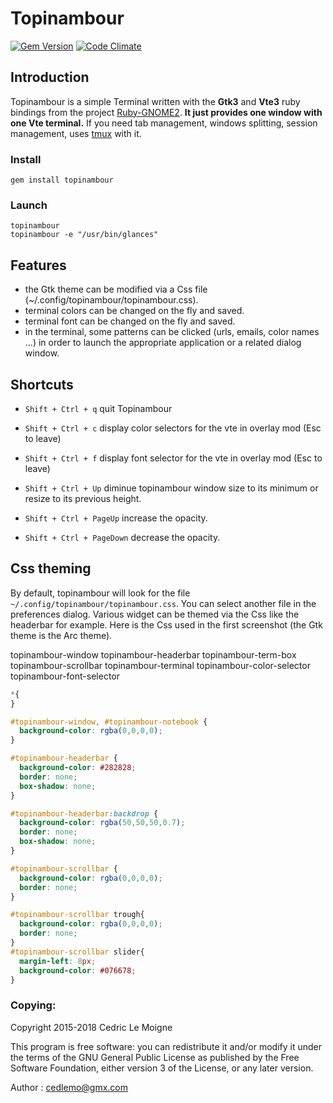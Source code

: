 # Topinambour

[![Gem Version](https://badge.fury.io/rb/topinambour.svg)](https://badge.fury.io/rb/topinambour)
[![Code Climate](https://codeclimate.com/github/cedlemo/topinambour/badges/gpa.svg)](https://codeclimate.com/github/cedlemo/topinambour)

## Introduction
Topinambour is a simple Terminal written with the **Gtk3** and **Vte3** ruby bindings from the project [Ruby-GNOME2](https://github.com/ruby-gnome2/ruby-gnome2).
**It just provides one window with one Vte terminal.**
If you need tab management, windows splitting, session management, uses [tmux](https://github.com/tmux/tmux/wiki) with it.

### Install

    gem install topinambour

### Launch

    topinambour
    topinambour -e "/usr/bin/glances"

## Features

*    the Gtk theme can be modified via a Css file (~/.config/topinambour/topinambour.css).
*    terminal colors can be changed on the fly and saved.
*    terminal font can be changed on the fly and saved.
*    in the terminal, some patterns can be clicked (urls, emails, color names ...)
in order to launch the appropriate application or a related dialog window.

## Shortcuts

*    `Shift + Ctrl + q` quit Topinambour

*    `Shift + Ctrl + c` display color selectors for the vte in overlay mod (Esc to leave)

*    `Shift + Ctrl + f` display font selector for the vte in overlay mod (Esc to leave)

*    `Shift + Ctrl + Up` diminue topinambour window size to its minimum or resize to its previous height.

*    `Shift + Ctrl + PageUp` increase the opacity.

*    `Shift + Ctrl + PageDown` decrease the opacity.

## Css theming

By default, topinambour will look for the file `~/.config/topinambour/topinambour.css`. You can select another file in the preferences dialog.
Various widget can be themed via the Css like the headerbar for example. Here is the Css used in the first screenshot (the Gtk theme is the Arc theme).

topinambour-window
topinambour-headerbar
topinambour-term-box
topinambour-scrollbar
topinambour-terminal
topinambour-color-selector
topinambour-font-selector

```css
*{
}

#topinambour-window, #topinambour-notebook {
  background-color: rgba(0,0,0,0);
}

#topinambour-headerbar {
  background-color: #282828;
  border: none;
  box-shadow: none;
}

#topinambour-headerbar:backdrop {
  background-color: rgba(50,50,50,0.7);
  border: none;
  box-shadow: none;
}

#topinambour-scrollbar {
  background-color: rgba(0,0,0,0);
  border: none;
}

#topinambour-scrollbar trough{
  background-color: rgba(0,0,0,0);
  border: none;
}
#topinambour-scrollbar slider{
  margin-left: 8px;
  background-color: #076678;
}
```

### Copying:

Copyright 2015-2018 Cedric Le Moigne

This program is free software: you can redistribute it and/or modify
it under the terms of the GNU General Public License as published by
the Free Software Foundation, either version 3 of the License, or
any later version.

Author : cedlemo@gmx.com
